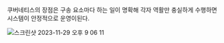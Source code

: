 쿠버네티스의 장점은 구송 요소마다 하는 일이 명확해 각자 역활만 충실하게 수행하면 시스템이 안정적으로 운영이된다.

![스크린샷 2023-11-29 오후 9 06 11](https://github.com/kibongcoders/Study/assets/54662349/222ee226-36c4-47ac-82b3-cfca1c7131e3)
